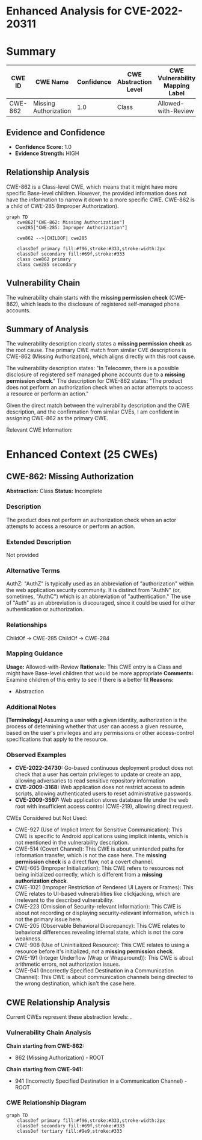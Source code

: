 # Enhanced Analysis for CVE-2022-20311

# Summary
| CWE ID | CWE Name | Confidence | CWE Abstraction Level | CWE Vulnerability Mapping Label | CWE-Vulnerability Mapping Notes |
|---|---|---|---|---|---|
| CWE-862 | Missing Authorization | 1.0 | Class | Allowed-with-Review | Primary CWE |

## Evidence and Confidence

*   **Confidence Score:** 1.0
*   **Evidence Strength:** HIGH

## Relationship Analysis
CWE-862 is a Class-level CWE, which means that it might have more specific Base-level children. However, the provided information does not have the information to narrow it down to a more specific CWE. CWE-862 is a child of CWE-285 (Improper Authorization).

```mermaid
graph TD
    cwe862["CWE-862: Missing Authorization"]
    cwe285["CWE-285: Improper Authorization"]
    
    cwe862 -->|CHILDOF| cwe285
    
    classDef primary fill:#f96,stroke:#333,stroke-width:2px
    classDef secondary fill:#69f,stroke:#333
    class cwe862 primary
    class cwe285 secondary
```

## Vulnerability Chain
The vulnerability chain starts with the **missing permission check** (CWE-862), which leads to the disclosure of registered self-managed phone accounts.

## Summary of Analysis
The vulnerability description clearly states a **missing permission check** as the root cause. The primary CWE match from similar CVE descriptions is CWE-862 (Missing Authorization), which aligns directly with this root cause.

The vulnerability description states: "In Telecomm, there is a possible disclosure of registered self managed phone accounts due to a **missing permission check**."
The description for CWE-862 states: "The product does not perform an authorization check when an actor attempts to access a resource or perform an action."

Given the direct match between the vulnerability description and the CWE description, and the confirmation from similar CVEs, I am confident in assigning CWE-862 as the primary CWE.

Relevant CWE Information:

# Enhanced Context (25 CWEs)

## CWE-862: Missing Authorization
**Abstraction:** Class
**Status:** Incomplete

### Description
The product does not perform an authorization check when an actor attempts to access a resource or perform an action.

### Extended Description
Not provided

### Alternative Terms
AuthZ: "AuthZ" is typically used as an abbreviation of "authorization" within the web application security community. It is distinct from "AuthN" (or, sometimes, "AuthC") which is an abbreviation of "authentication." The use of "Auth" as an abbreviation is discouraged, since it could be used for either authentication or authorization.

### Relationships
ChildOf -> CWE-285
ChildOf -> CWE-284

### Mapping Guidance
**Usage:** Allowed-with-Review
**Rationale:** This CWE entry is a Class and might have Base-level children that would be more appropriate
**Comments:** Examine children of this entry to see if there is a better fit
**Reasons:**
- Abstraction

### Additional Notes
**[Terminology]** Assuming a user with a given identity, authorization is the process of determining whether that user can access a given resource, based on the user's privileges and any permissions or other access-control specifications that apply to the resource.

### Observed Examples
- **CVE-2022-24730:** Go-based continuous deployment product does not check that a user has certain privileges to update or create an app, allowing adversaries to read sensitive repository information
- **CVE-2009-3168:** Web application does not restrict access to admin scripts, allowing authenticated users to reset administrative passwords.
- **CVE-2009-3597:** Web application stores database file under the web root with insufficient access control (CWE-219), allowing direct request.

CWEs Considered but Not Used:

*   CWE-927 (Use of Implicit Intent for Sensitive Communication): This CWE is specific to Android applications using implicit intents, which is not mentioned in the vulnerability description.
*   CWE-514 (Covert Channel): This CWE is about unintended paths for information transfer, which is not the case here. The **missing permission check** is a direct flaw, not a covert channel.
*   CWE-665 (Improper Initialization): This CWE refers to resources not being initialized correctly, which is different from a **missing authorization check**.
*   CWE-1021 (Improper Restriction of Rendered UI Layers or Frames): This CWE relates to UI-based vulnerabilities like clickjacking, which are irrelevant to the described vulnerability.
*   CWE-223 (Omission of Security-relevant Information): This CWE is about not recording or displaying security-relevant information, which is not the primary issue here.
*   CWE-205 (Observable Behavioral Discrepancy): This CWE relates to behavioral differences revealing internal state, which is not the core weakness.
*   CWE-908 (Use of Uninitialized Resource): This CWE relates to using a resource before it's initialized, not a **missing permission check**.
*   CWE-191 (Integer Underflow (Wrap or Wraparound)): This CWE is about arithmetic errors, not authorization issues.
*   CWE-941 (Incorrectly Specified Destination in a Communication Channel): This CWE is about communication channels being directed to the wrong destination, which isn't the case here.


## CWE Relationship Analysis

Current CWEs represent these abstraction levels: .


### Vulnerability Chain Analysis

**Chain starting from CWE-862:**
- 862 (Missing Authorization) - ROOT


**Chain starting from CWE-941:**
- 941 (Incorrectly Specified Destination in a Communication Channel) - ROOT



### CWE Relationship Diagram

```mermaid
graph TD
    classDef primary fill:#f96,stroke:#333,stroke-width:2px
    classDef secondary fill:#69f,stroke:#333
    classDef tertiary fill:#9e9,stroke:#333
```